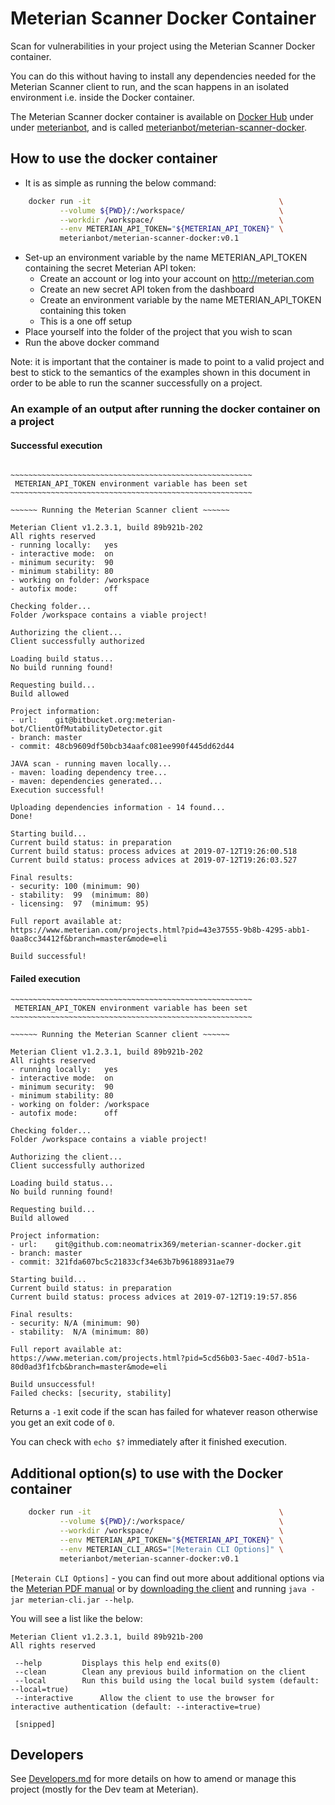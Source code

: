 # Meterian Scanner Docker Container

Scan for vulnerabilities in your project using the Meterian Scanner Docker container.

You can do this without having to install any dependencies needed for the Meterian Scanner client to run, and the scan happens in an isolated environment i.e. inside the Docker container.

The Meterian Scanner docker container is available on [Docker Hub](http://hub.docker.com) under under [meterianbot](https://hub.docker.com/u/meterianbot), and is called [meterianbot/meterian-scanner-docker](https://hub.docker.com/r/meterianbot/meterian-scanner-docker).

## How to use the docker container

- It is as simple as running the below command:
```bash
    docker run -it                                          \
           --volume ${PWD}/:/workspace/                     \
           --workdir /workspace/                            \
           --env METERIAN_API_TOKEN="${METERIAN_API_TOKEN}" \
           meterianbot/meterian-scanner-docker:v0.1
```
- Set-up an environment variable by the name METERIAN_API_TOKEN containing the secret Meterian API token:
    - Create an account or log into your account on http://meterian.com
    - Create an new secret API token from the dashboard
    - Create an environment variable by the name METERIAN_API_TOKEN containing this token
    - This is a one off setup
- Place yourself into the folder of the project that you wish to scan
- Run the above docker command

Note: it is important that the container is made to point to a valid project and best to stick to the semantics of the examples shown in this document in order to be able to run the scanner successfully on a project.

### An example of an output after running the docker container on a project

#### Successful execution

```

~~~~~~~~~~~~~~~~~~~~~~~~~~~~~~~~~~~~~~~~~~~~~~~~~~~~~~
 METERIAN_API_TOKEN environment variable has been set
~~~~~~~~~~~~~~~~~~~~~~~~~~~~~~~~~~~~~~~~~~~~~~~~~~~~~~

~~~~~~ Running the Meterian Scanner client ~~~~~~

Meterian Client v1.2.3.1, build 89b921b-202
All rights reserved
- running locally:   yes
- interactive mode:  on
- minimum security:  90
- minimum stability: 80
- working on folder: /workspace
- autofix mode:      off

Checking folder...
Folder /workspace contains a viable project!

Authorizing the client...
Client successfully authorized

Loading build status...
No build running found!

Requesting build...
Build allowed

Project information:
- url:    git@bitbucket.org:meterian-bot/ClientOfMutabilityDetector.git
- branch: master
- commit: 48cb9609df50bcb34aafc081ee990f445dd62d44

JAVA scan - running maven locally...
- maven: loading dependency tree...
- maven: dependencies generated...
Execution successful!

Uploading dependencies information - 14 found...
Done!

Starting build...
Current build status: in preparation
Current build status: process advices at 2019-07-12T19:26:00.518
Current build status: process advices at 2019-07-12T19:26:03.527

Final results:
- security: 100 (minimum: 90)
- stability:  99  (minimum: 80)
- licensing:  97  (minimum: 95)

Full report available at:
https://www.meterian.com/projects.html?pid=43e37555-9b8b-4295-abb1-0aa8cc34412f&branch=master&mode=eli

Build successful!
```

#### Failed execution

```
~~~~~~~~~~~~~~~~~~~~~~~~~~~~~~~~~~~~~~~~~~~~~~~~~~~~~~
 METERIAN_API_TOKEN environment variable has been set
~~~~~~~~~~~~~~~~~~~~~~~~~~~~~~~~~~~~~~~~~~~~~~~~~~~~~~

~~~~~~ Running the Meterian Scanner client ~~~~~~

Meterian Client v1.2.3.1, build 89b921b-202
All rights reserved
- running locally:   yes
- interactive mode:  on
- minimum security:  90
- minimum stability: 80
- working on folder: /workspace
- autofix mode:      off

Checking folder...
Folder /workspace contains a viable project!

Authorizing the client...
Client successfully authorized

Loading build status...
No build running found!

Requesting build...
Build allowed

Project information:
- url:    git@github.com:neomatrix369/meterian-scanner-docker.git
- branch: master
- commit: 321fda607bc5c21833cf34e63b7b96188931ae79

Starting build...
Current build status: in preparation
Current build status: process advices at 2019-07-12T19:19:57.856

Final results:
- security: N/A (minimum: 90)
- stability:  N/A (minimum: 80)

Full report available at:
https://www.meterian.com/projects.html?pid=5cd56b03-5aec-40d7-b51a-80d0ad3f1fcb&branch=master&mode=eli

Build unsuccessful!
Failed checks: [security, stability]
```

Returns a `-1` exit code if the scan has failed for whatever reason otherwise you get an exit code of `0`. 

You can check with `echo $?` immediately after it finished execution.

## Additional option(s) to use with the Docker container

```bash
    docker run -it                                          \
           --volume ${PWD}/:/workspace/                     \
           --workdir /workspace/                            \
           --env METERIAN_API_TOKEN="${METERIAN_API_TOKEN}" \
           --env METERIAN_CLI_ARGS="[Meterain CLI Options]" \ 
           meterianbot/meterian-scanner-docker:v0.1
```

`[Meterain CLI Options]` - you can find out more about additional options via the [Meterian PDF manual](https://www.meterian.com/documents/meterian-cli-manual.pdf) or by [downloading the client](https://www.meterian.com/downloads/meterian-cli.jar) and running `java -jar meterian-cli.jar --help`.

You will see a list like the below:

```
Meterian Client v1.2.3.1, build 89b921b-200
All rights reserved

 --help         Displays this help end exits(0)
 --clean        Clean any previous build information on the client
 --local        Run this build using the local build system (default: --local=true)
 --interactive      Allow the client to use the browser for interactive authentication (default: --interactive=true)

 [snipped]
```

## Developers

See [Developers.md](Developers.md) for more details on how to amend or manage this project (mostly for the Dev team at Meterian).